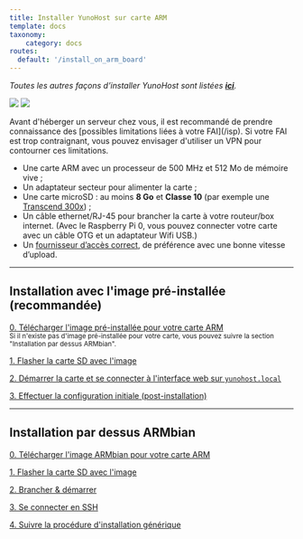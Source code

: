```yaml
---
title: Installer YunoHost sur carte ARM
template: docs
taxonomy:
    category: docs
routes:
  default: '/install_on_arm_board'
---
```


*Toutes les autres façons d’installer YunoHost sont listées **[ici](/install)**.*

![](image://olinuxino.jpg?resize=250)
![](image://micro-sd-card.jpg)

<div class="alert alert-info" markdown="1">
Avant d'héberger un serveur chez vous, il est recommandé de prendre connaissance des [possibles limitations liées à votre FAI](/isp). Si votre FAI est trop contraignant, vous pouvez envisager d'utiliser un VPN pour contourner ces limitations.
</div>

- Une carte ARM avec un processeur de 500 MHz et 512 Mo de mémoire vive ; 
- Un adaptateur secteur pour alimenter la carte ;
- Une carte microSD : au moins **8 Go** et **Classe 10** (par exemple une [Transcend 300x](http://www.amazon.fr/Transcend-microSDHC-adaptateur-TS32GUSDU1E-Emballage/dp/B00CES44EO)) ;
- Un câble ethernet/RJ-45 pour brancher la carte à votre routeur/box internet. (Avec le Raspberry Pi 0, vous pouvez connecter votre carte avec un câble OTG et un adaptateur Wifi USB.)
- Un [fournisseur d’accès correct](/isp), de préférence avec une bonne vitesse d’upload.

---

## Installation avec l'image pré-installée (recommandée)

<a class="btn btn-lg btn-default" href="/images">0. Télécharger l'image pré-installée pour votre carte ARM</a>
<br>
<small class="text-info">Si il n'existe pas d'image pré-installée pour votre carte, vous pouvez suivre la section "Installation par dessus ARMbian".</small>

<a class="btn btn-lg btn-default" href="/burn_or_copy_iso">1. Flasher la carte SD avec l'image</a>

<a class="btn btn-lg btn-default" href="/plug_and_boot">2. Démarrer la carte et se connecter à l'interface web sur `yunohost.local`</a>

<a class="btn btn-lg btn-default" href="/postinstall">3. Effectuer la configuration initiale (post-installation)</a>

---

## Installation par dessus ARMbian

<a class="btn btn-lg btn-default" href="https://www.armbian.com/download/">0. Télécharger l'image ARMbian pour votre carte ARM</a>

<a class="btn btn-lg btn-default" href="/burn_or_copy_iso">1. Flasher la carte SD avec l'image</a>

<a class="btn btn-lg btn-default" href="/plug_and_boot">2. Brancher & démarrer</a>

<a class="btn btn-lg btn-default" href="/ssh">3. Se connecter en SSH</a>

<a class="btn btn-lg btn-default" href="/install_manually">4. Suivre la procédure d'installation générique</a>

